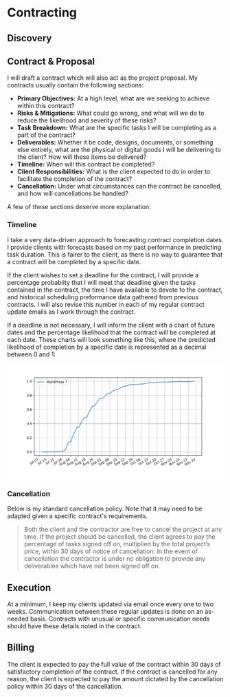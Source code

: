 # Contracting

## Discovery

## Contract & Proposal

I will draft a contract which will also act as the project proposal. My contracts usually contain the following sections:

- **Primary Objectives:** At a high level, what are we seeking to achieve within this contract?
- **Risks & Mitigations:** What could go wrong, and what will we do to reduce the likelihood and severity of these risks?
- **Task Breakdown:** What are the specific tasks I will be completing as a part of the contract?
- **Deliverables:** Whether it be code, designs, documents, or something else entirely, what are the physical or digital goods I will be delivering to the client? How will these items be delivered?
- **Timeline:** When will this contract be completed?
- **Client Responsibilities:** What is the client expected to do in order to facilitate the completion of the contract?
- **Cancellation:** Under what circumstances can the contract be cancelled, and how will cancellations be handled?

A few of these sections deserve more explanation:

### Timeline

I take a very data-driven approach to forecasting contract completion dates. I provide clients with forecasts based on my past performance in predicting task duration. This is fairer to the client, as there is no way to guarantee that a contract will be completed by a specific date.

If the client wishes to set a deadline for the contract, I will provide a percentage probablity that I will meet that deadline given the tasks contained in the contract, the time I have available to devote to the contract, and historical scheduling preformance data gathered from previous contracts. I will also revise this number in each of my regular contract update emails as I work through the contract.

If a deadline is not necessary, I will inform the client with a chart of future dates and the percentage likelihood that the contract will be completed at each date. These charts will look something like this, where the predicted likelihood of completion by a specific date is represented as a decimal between 0 and 1:

![Forecast Chart](forecast-2.png)

### Cancellation

Below is my standard cancellation policy. Note that it may need to be adapted given a specific contract's requirements.

> Both the client and the contractor are free to cancel the project at any time. If the project should be cancelled, the client agrees to pay the percentage of tasks signed off on, multiplied by the total project’s price, within 30 days of notice of cancellation. In the event of cancellation the contractor is under no obligation to provide any deliverables which have not been signed off on.

## Execution

At a minimum, I keep my clients updated via email once every one to two weeks. Communication between these regular updates is done on an as-needed basis. Contracts with unusual or specific communication needs should have these details noted in the contract.

## Billing

The client is expected to pay the full value of the contract within 30 days of satisfactory completion of the contract. If the contract is cancelled for any reason, the client is expected to pay the amount dictated by the cancellation policy within 30 days of the cancellation.

